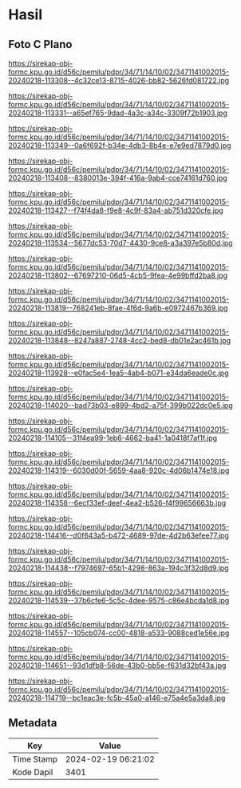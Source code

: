 # Hasil

## Foto C Plano

https://sirekap-obj-formc.kpu.go.id/d56c/pemilu/pdpr/34/71/14/10/02/3471141002015-20240218-113308--4c32ce13-8715-4026-bb82-5626fd081722.jpg

https://sirekap-obj-formc.kpu.go.id/d56c/pemilu/pdpr/34/71/14/10/02/3471141002015-20240218-113331--a65ef765-9dad-4a3c-a34c-3309f72b1903.jpg

https://sirekap-obj-formc.kpu.go.id/d56c/pemilu/pdpr/34/71/14/10/02/3471141002015-20240218-113349--0a6f692f-b34e-4db3-8b4e-e7e9ed7879d0.jpg

https://sirekap-obj-formc.kpu.go.id/d56c/pemilu/pdpr/34/71/14/10/02/3471141002015-20240218-113408--8380013e-394f-416a-9ab4-cce74161d760.jpg

https://sirekap-obj-formc.kpu.go.id/d56c/pemilu/pdpr/34/71/14/10/02/3471141002015-20240218-113427--f74f4da8-f9e8-4c9f-83a4-ab751d320cfe.jpg

https://sirekap-obj-formc.kpu.go.id/d56c/pemilu/pdpr/34/71/14/10/02/3471141002015-20240218-113534--5677dc53-70d7-4430-9ce8-a3a397e5b80d.jpg

https://sirekap-obj-formc.kpu.go.id/d56c/pemilu/pdpr/34/71/14/10/02/3471141002015-20240218-113802--67697210-06d5-4cb5-9fea-4e99bffd2ba8.jpg

https://sirekap-obj-formc.kpu.go.id/d56c/pemilu/pdpr/34/71/14/10/02/3471141002015-20240218-113819--768241eb-8fae-4f6d-9a6b-e0972467b369.jpg

https://sirekap-obj-formc.kpu.go.id/d56c/pemilu/pdpr/34/71/14/10/02/3471141002015-20240218-113848--8247a887-2748-4cc2-bed8-db01e2ac461b.jpg

https://sirekap-obj-formc.kpu.go.id/d56c/pemilu/pdpr/34/71/14/10/02/3471141002015-20240218-113928--e0fac5e4-1ea5-4ab4-b071-e34da6eade0c.jpg

https://sirekap-obj-formc.kpu.go.id/d56c/pemilu/pdpr/34/71/14/10/02/3471141002015-20240218-114020--bad73b03-e899-4bd2-a75f-399b022dc0e5.jpg

https://sirekap-obj-formc.kpu.go.id/d56c/pemilu/pdpr/34/71/14/10/02/3471141002015-20240218-114105--31f4ea99-1eb6-4662-ba41-1a0418f7af1f.jpg

https://sirekap-obj-formc.kpu.go.id/d56c/pemilu/pdpr/34/71/14/10/02/3471141002015-20240218-114319--6030d00f-5659-4aa8-920c-4d06b1474e18.jpg

https://sirekap-obj-formc.kpu.go.id/d56c/pemilu/pdpr/34/71/14/10/02/3471141002015-20240218-114358--6ecf33ef-deef-4ea2-b526-f4f99656663b.jpg

https://sirekap-obj-formc.kpu.go.id/d56c/pemilu/pdpr/34/71/14/10/02/3471141002015-20240218-114416--d0f643a5-b472-4689-97de-4d2b63efee77.jpg

https://sirekap-obj-formc.kpu.go.id/d56c/pemilu/pdpr/34/71/14/10/02/3471141002015-20240218-114438--f7974697-65b1-4298-863a-194c3f32d8d9.jpg

https://sirekap-obj-formc.kpu.go.id/d56c/pemilu/pdpr/34/71/14/10/02/3471141002015-20240218-114539--37b6cfe6-5c5c-4dee-9575-c86e4bcda1d8.jpg

https://sirekap-obj-formc.kpu.go.id/d56c/pemilu/pdpr/34/71/14/10/02/3471141002015-20240218-114557--105cb074-cc00-4818-a533-9088ced1e56e.jpg

https://sirekap-obj-formc.kpu.go.id/d56c/pemilu/pdpr/34/71/14/10/02/3471141002015-20240218-114651--93d1dfb8-56de-43b0-bb5e-f631d32bf43a.jpg

https://sirekap-obj-formc.kpu.go.id/d56c/pemilu/pdpr/34/71/14/10/02/3471141002015-20240218-114719--bc1eac3e-fc5b-45a0-a146-e75a4e5a3da8.jpg


## Metadata

| Key        | Value               |
| ---------- | ------------------- |
| Time Stamp | 2024-02-19 06:21:02 |
| Kode Dapil | 3401                |



